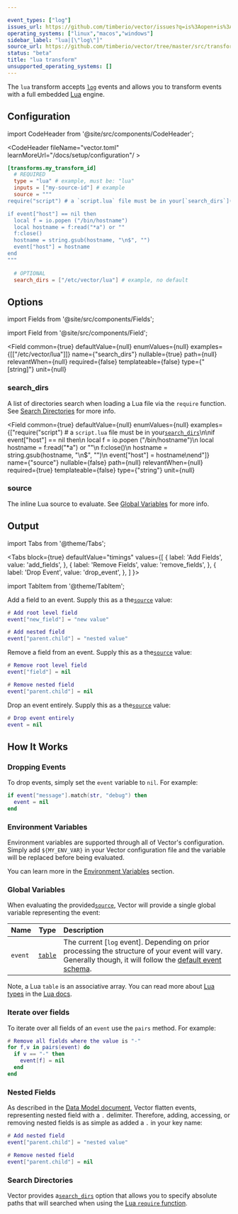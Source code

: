 ```yaml
---

event_types: ["log"]
issues_url: https://github.com/timberio/vector/issues?q=is%3Aopen+is%3Aissue+label%3A%22transform%3A+lua%22
operating_systems: ["linux","macos","windows"]
sidebar_label: "lua|[\"log\"]"
source_url: https://github.com/timberio/vector/tree/master/src/transforms/lua.rs
status: "beta"
title: "lua transform"
unsupported_operating_systems: []
---
```


The `lua` transform accepts [`log`][docs.data-model#log] events and allows you to transform events with a full embedded [Lua][urls.lua] engine.

## Configuration

import CodeHeader from '@site/src/components/CodeHeader';

<CodeHeader fileName="vector.toml" learnMoreUrl="/docs/setup/configuration"/ >

```toml
[transforms.my_transform_id]
  # REQUIRED
  type = "lua" # example, must be: "lua"
  inputs = ["my-source-id"] # example
  source = """
require("script") # a `script.lua` file must be in your[`search_dirs`](#search_dirs)

if event["host"] == nil then
  local f = io.popen ("/bin/hostname")
  local hostname = f:read("*a") or ""
  f:close()
  hostname = string.gsub(hostname, "\n$", "")
  event["host"] = hostname
end
"""
  
  # OPTIONAL
  search_dirs = ["/etc/vector/lua"] # example, no default
```

## Options

import Fields from '@site/src/components/Fields';

import Field from '@site/src/components/Field';

<Fields filters={true}>


<Field
  common={true}
  defaultValue={null}
  enumValues={null}
  examples={[["/etc/vector/lua"]]}
  name={"search_dirs"}
  nullable={true}
  path={null}
  relevantWhen={null}
  required={false}
  templateable={false}
  type={"[string]"}
  unit={null}
  >

### search_dirs

A list of directories search when loading a Lua file via the `require` function. See [Search Directories](#search-directories) for more info.


</Field>


<Field
  common={true}
  defaultValue={null}
  enumValues={null}
  examples={["require(\"script\") # a `script.lua` file must be in your[`search_dirs`](#search_dirs)\n\nif event[\"host\"] == nil then\n  local f = io.popen (\"/bin/hostname\")\n  local hostname = f:read(\"*a\") or \"\"\n  f:close()\n  hostname = string.gsub(hostname, \"\\n$\", \"\")\n  event[\"host\"] = hostname\nend"]}
  name={"source"}
  nullable={false}
  path={null}
  relevantWhen={null}
  required={true}
  templateable={false}
  type={"string"}
  unit={null}
  >

### source

The inline Lua source to evaluate. See [Global Variables](#global-variables) for more info.


</Field>


</Fields>

## Output

import Tabs from '@theme/Tabs';

<Tabs
  block={true}
  defaultValue="timings"
  values={[
    { label: 'Add Fields', value: 'add_fields', },
    { label: 'Remove Fields', value: 'remove_fields', },
    { label: 'Drop Event', value: 'drop_event', },
  ]
}>

import TabItem from '@theme/TabItem';

<TabItem value="add_fields">

Add a field to an event. Supply this as a the[`source`](#source) value:

```lua
# Add root level field
event["new_field"] = "new value"

# Add nested field
event["parent.child"] = "nested value"
```

</TabItem>
<TabItem value="remove_fields">

Remove a field from an event. Supply this as a the[`source`](#source) value:

```lua
# Remove root level field
event["field"] = nil

# Remove nested field
event["parent.child"] = nil
```

</TabItem>
<TabItem value="drop_event">

Drop an event entirely. Supply this as a the[`source`](#source) value:

```lua
# Drop event entirely
event = nil
```

</TabItem>
</Tabs>

## How It Works

### Dropping Events

To drop events, simply set the `event` variable to `nil`. For example:

```lua
if event["message"].match(str, "debug") then
  event = nil
end
```

### Environment Variables

Environment variables are supported through all of Vector's configuration.
Simply add `${MY_ENV_VAR}` in your Vector configuration file and the variable
will be replaced before being evaluated.

You can learn more in the [Environment Variables][docs.configuration#environment-variables]
section.

### Global Variables

When evaluating the provided[`source`](#source), Vector will provide a single global
variable representing the event:

| Name    |           Type           | Description                                                                                                                                                                       |
|:--------|:------------------------:|:----------------------------------------------------------------------------------------------------------------------------------------------------------------------------------|
| `event` | [`table`][urls.lua_table] | The current [`log` event]. Depending on prior processing the structure of your event will vary. Generally though, it will follow the [default event schema][docs.data-model.log#default-schema]. |

Note, a Lua `table` is an associative array. You can read more about
[Lua types][urls.lua_types] in the [Lua docs][urls.lua_docs].

### Iterate over fields

To iterate over all fields of an `event` use the `pairs` method.  For example:

```lua
# Remove all fields where the value is "-"
for f,v in pairs(event) do
  if v == "-" then
    event[f] = nil
  end
end
```

### Nested Fields

As described in the [Data Model document][docs.data_model], Vector flatten
events, representing nested field with a `.` delimiter. Therefore, adding,
accessing, or removing nested fields is as simple as added a `.` in your key
name:

```lua
# Add nested field
event["parent.child"] = "nested value"

# Remove nested field
event["parent.child"] = nil
```

### Search Directories

Vector provides a[`search_dirs`](#search_dirs) option that allows you to specify absolute
paths that will searched when using the [Lua `require`
function][urls.lua_require].


[docs.configuration#environment-variables]: /docs/setup/configuration#environment-variables
[docs.data-model#log]: /docs/about/data-model#log
[docs.data-model.log#default-schema]: /docs/about/data-model/log#default-schema
[docs.data_model]: /docs/about/data-model
[urls.lua]: https://www.lua.org/
[urls.lua_docs]: https://www.lua.org/manual/5.3/
[urls.lua_require]: http://www.lua.org/manual/5.1/manual.html#pdf-require
[urls.lua_table]: https://www.lua.org/manual/2.2/section3_3.html
[urls.lua_types]: https://www.lua.org/manual/2.2/section3_3.html

